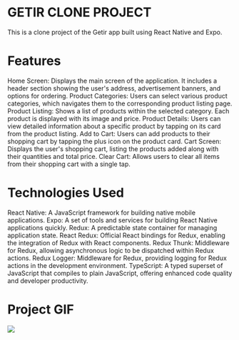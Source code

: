 # GETIR CLONE PROJECT

This is a clone project of the Getir app built using React Native and Expo.

# Features

Home Screen: Displays the main screen of the application. It includes a header section showing the user's address, advertisement banners, and options for ordering.
Product Categories: Users can select various product categories, which navigates them to the corresponding product listing page.
Product Listing: Shows a list of products within the selected category. Each product is displayed with its image and price.
Product Details: Users can view detailed information about a specific product by tapping on its card from the product listing.
Add to Cart: Users can add products to their shopping cart by tapping the plus icon on the product card.
Cart Screen: Displays the user's shopping cart, listing the products added along with their quantities and total price.
Clear Cart: Allows users to clear all items from their shopping cart with a single tap.

# Technologies Used

React Native: A JavaScript framework for building native mobile applications.
Expo: A set of tools and services for building React Native applications quickly.
Redux: A predictable state container for managing application state.
React Redux: Official React bindings for Redux, enabling the integration of Redux with React components.
Redux Thunk: Middleware for Redux, allowing asynchronous logic to be dispatched within Redux actions.
Redux Logger: Middleware for Redux, providing logging for Redux actions in the development environment.
TypeScript: A typed superset of JavaScript that compiles to plain JavaScript, offering enhanced code quality and developer productivity.

# Project GIF

<img src="../my-app/assets/Screen Recording 2024-03-23 at 21.41.56 (online-video-cutter.com).gif"/>
